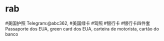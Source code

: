 # rab
#美国护照 Telegram:@abc362, #美国绿卡 #驾照 #银行卡 #银行卡四件套 Passaporte dos EUA, green card dos EUA, carteira de motorista, cartão do banco
